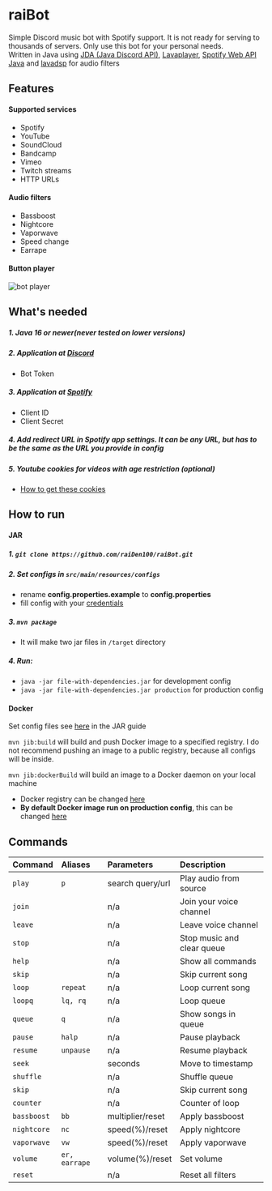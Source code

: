 
# raiBot


Simple Discord music bot with Spotify support. It is not ready for serving to thousands of servers. Only use this bot for your personal needs.  
Written in Java using 
[JDA (Java Discord API)](https://github.com/DV8FromTheWorld/JDA),
[Lavaplayer](https://github.com/Walkyst/lavaplayer-fork),
[Spotify Web API Java](https://github.com/spotify-web-api-java/spotify-web-api-java)
and [lavadsp](https://github.com/natanbc/lavadsp) for audio filters
## Features

#### Supported services

* Spotify
* YouTube
* SoundCloud
* Bandcamp
* Vimeo
* Twitch streams
* HTTP URLs

#### Audio filters
* Bassboost
* Nightcore
* Vaporwave
* Speed change
* Earrape
#### Button player
![bot player](https://i.imgur.com/0X9i3Cs.png)

## What's needed
##### 1. Java 16 or newer(never tested on lower versions)
##### 2. Application at [Discord](https://discord.com/developers/applications)
- Bot Token
##### 3. Application at [Spotify](https://developer.spotify.com/)
- Client ID
- Client Secret
##### 4. Add redirect URL in Spotify app settings. It can be any URL, but has to be the same as the URL you provide in config
##### 5. Youtube cookies for videos with age restriction (optional)
- [How to get these cookies](https://github.com/Walkyst/lavaplayer-fork/issues/18)


## How to run
#### JAR
##### 1. `git clone https://github.com/raiDen100/raiBot.git`
##### 2. Set configs in `src/main/resources/configs`
* rename **config.properties.example** to **config.properties**
* fill config with your [credentials](#whats-needed)
##### 3. `mvn package`
 * It will make two jar files in `/target` directory
##### 4. Run:
* `java -jar file-with-dependencies.jar` for development config
* `java -jar file-with-dependencies.jar production` for production config
#### Docker
Set config files see [here](#2-set-configs-in-srcmainresourcesconfigs) in the JAR guide  

`mvn jib:build` will build and push Docker image to a specified registry. I do not recommend pushing an image to a public registry, because all configs will be inside.  

`mvn jib:dockerBuild` will build an image to a Docker daemon on your local machine
* Docker registry can be changed [here](https://github.com/raiDen100/raiBot/blob/master/pom.xml#L120)
* **By default Docker image run on production config**, this can be changed [here](https://github.com/raiDen100/raiBot/blob/master/pom.xml#L129)

## Commands

| Command | Aliases     | Parameters                       | Description|
| :-------- | :---- | :-------------------------------- |:-|
| `play`    | `p` | search query/url |Play audio from source|
| `join`    |  | n/a |Join your voice channel|
| `leave`    |  | n/a |Leave voice channel|
| `stop`    |  | n/a |Stop music and clear queue|
| `help`    |  | n/a |Show all commands|
| `skip`    |  | n/a |Skip current song|
| `loop`    | `repeat` | n/a |Loop current song|
| `loopq`    | `lq, rq` | n/a |Loop queue|
| `queue`    | `q` | n/a |Show songs in queue|
| `pause`    | `halp` | n/a |Pause playback|
| `resume`    | `unpause` | n/a |Resume playback|
| `seek`    |  | seconds |Move to timestamp|
| `shuffle`    |  | n/a | Shuffle queue|
| `skip`    |  | n/a |Skip current song|
| `counter`    |  | n/a |Counter of loop|
| `bassboost`    | `bb` | multiplier/reset |Apply bassboost|
| `nightcore`    | `nc` | speed(%)/reset |Apply nightcore|
| `vaporwave`    | `vw` | speed(%)/reset |Apply vaporwave|
| `volume`    | `er, earrape` | volume(%)/reset |Set volume|
| `reset`    |  | n/a |Reset all filters|
